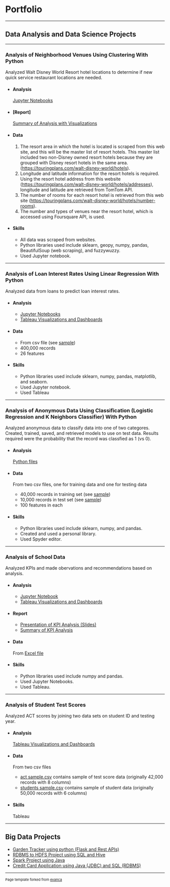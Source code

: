 # Portfolio

---

## Data Analysis and Data Science Projects

---

### Analysis of Neighborhood Venues Using Clustering With Python

Analyzed Walt Disney World Resort hotel locations to determine if new quick service restaurant locations are needed.

- #### Analysis
    [Jupyter Notebooks](https://github.com/Gia12345/Journey-Projects/tree/master/Data-Science-Data-Analysis-Projects/IBM%20Data%20Science%20Certificate%20Capstone%20Project/WDW%20Restaurant%20Locations/Analysis)

- #### [Report]
    [Summary of Analysis with Visualizations](https://github.com/Gia12345/Journey-Projects/blob/master/Data-Science-Data-Analysis-Projects/IBM%20Data%20Science%20Certificate%20Capstone%20Project/WDW%20Restaurant%20Locations/WDW%20Restaurant%20Locations%20Report%20Rev.pdf)

- #### Data
    1.  The resort area in which the hotel is located is scraped from this web site, and this will be the master list of resort hotels.  This master list included two non-Disney owned resort hotels because they are grouped with Disney resort hotels in the same area.  (https://touringplans.com/walt-disney-world/hotels).
    2.  Longitude and latitude information for the resort hotels is required.  Using the resort hotel address from this website (https://touringplans.com/walt-disney-world/hotels/addresses), longitude and latitude are retrieved from TomTom API.
    3.  The number of rooms for each resort hotel is retrieved from this web site (https://touringplans.com/walt-disney-world/hotels/number-rooms).
    4.  The number and types of venues near the resort hotel, which is accessed using Foursquare API, is used.


- #### Skills
    - All data was scraped from websites.
    - Python libraries used include sklearn, geopy, numpy, pandas, BeautifulSoup (web scraping), and fuzzywuzzy.
    - Used Jupyter notebook.

---

### Analysis of Loan Interest Rates Using Linear Regression With Python

Analyzed data from loans to predict loan interest rates.

- #### Analysis
    - [Jupyter Notebooks](https://github.com/Gia12345/Journey-Projects/tree/master/Data-Science-Data-Analysis-Projects/Loan%20Interest%20Rate%20Analysis)
    - [Tableau Visualizations and Dashboards](https://public.tableau.com/profile/gia.g#!/vizhome/LoanInterestRateAnalysis/JobIR)

- #### Data 
    - From csv file (see [sample](https://github.com/Gia12345/Journey-Projects/blob/master/Data-Science-Data-Analysis-Projects/Loan%20Interest%20Rate%20Analysis/data/loan_interest_rates_slice.csv))
    - 400,000 records
    - 26 features

- #### Skills

    - Python libraries used include sklearn, numpy, pandas, matplotlib, and seaborn.
    - Used Jupyter notebook.
    - Used Tableau

---
### Analysis of Anonymous Data Using Classification (Logistic Regression and K Neighbors Classifier) With Python

Analyzed anonymous data to classify data into one of two categores.  Created, trained, saved, and retrieved models to use on test data.  Results required were the probability that the record was classfied as 1 (vs 0).

- #### Analysis
    [Python files](https://github.com/Gia12345/Journey-Projects/tree/master/Data-Science-Data-Analysis-Projects/Anonymous%20Data%20Analysis)

- #### Data 
    From two csv files, one for training data and one for testing data
    - 40,000 records in training set (see [sample](https://github.com/Gia12345/Journey-Projects/blob/master/Data-Science-Data-Analysis-Projects/Anonymous%20Data%20Analysis/data/exercise_02_trainslice_2.csv))
    - 10,000 records in test set (see [sample](https://github.com/Gia12345/Journey-Projects/blob/master/Data-Science-Data-Analysis-Projects/Anonymous%20Data%20Analysis/data/exercise_02_testslice_2.csv))
    - 100 features in each

- #### Skills

    - Python libraries used include sklearn, numpy, and pandas.
    - Created and used a personal library.
    - Used Spyder editor.

---
### Analysis of School Data

Analyzed KPIs and made obervations and recommendations based on analysis.

- #### Analysis
    - [Jupyter Notebook](https://github.com/Gia12345/Journey-Projects/blob/master/Data-Science-Data-Analysis-Projects/Education%20Project/%20Clean%20Data.ipynb)
    - [Tableau Visualizations and Dashboards](https://public.tableau.com/profile/gia.g#!/vizhome/UpliftSchools/Student1Db)


- #### Report
    - [Presentation of KPI Analysis (Slides)](https://github.com/Gia12345/Journey-Projects/blob/master/Data-Science-Data-Analysis-Projects/Education%20Project/Gia%20Gillis%20Uplift%20Education%20Business%20Analyst%20Slides.pdf)
    - [Summary of KPI Analysis](https://github.com/Gia12345/Journey-Projects/blob/master/Data-Science-Data-Analysis-Projects/Education%20Project/Gia%20Gillis%20Uplift%20Business%20Analyst%20Assessment%20Summary.pdf)

- #### Data 
    From [Excel file](https://github.com/Gia12345/Journey-Projects/blob/master/Data-Science-Data-Analysis-Projects/Education%20Project/ABCDEF%20Network%20Integrated%20Dashboard_Business%20Analyst.xlsx)

- #### Skills

    - Python libraries used include numpy and pandas.
    - Used Jupyter Notebooks.
    - Used Tableau.

---
### Analysis of Student Test Scores

Analyzed ACT scores by joining two data sets on student ID and testing year.

- #### Analysis
    [Tableau Visualizations and Dashboards](https://public.tableau.com/profile/gia.g#!/vizhome/EducationProjectFinal/TestScoreDashboard1)
    
- #### Data
    From two csv files
    - [act sample.csv](https://github.com/Gia12345/Journey-Projects/blob/master/Data-Science-Data-Analysis-Projects/Student%20Test%20Scores/data/act%20sample.csv) contains sample of test score data (originally 42,000 records with 8 columns)
    - [students sample.csv](https://github.com/Gia12345/Journey-Projects/blob/master/Data-Science-Data-Analysis-Projects/Student%20Test%20Scores/data/students%20sample.csv) contains sample of student data (originally 50,000 records with 6 columns)

- #### Skills
    Tableau
---
## Big Data Projects

- [Garden Tracker using python (Flask and Rest APIs)](https://github.com/Gia12345/Journey-Projects/tree/master/Data-Science-Data-Analysis-Projects/gardentracker)
- [RDBMS to HDFS Project using SQL and Hive](https://github.com/Gia12345/Journey-Projects/tree/master/ETL-Big-Data-Projects/Table%20Load%20RDBMS%20to%20HDFS)
- [Spark Project using Java](https://github.com/Gia12345/Journey-Projects/tree/master/ETL-Big-Data-Projects/Spark%20Project)
- [Credit Card Application using Java (JDBC) and SQL (RDBMS)](https://github.com/Gia12345/Journey-Projects/tree/master/ETL-Big-Data-Projects/Credit%20Card%20App%20Source)





---
<p style="font-size:11px">Page template forked from <a href="https://github.com/evanca/quick-portfolio">evanca</a></p>
<!-- Remove above link if you don't want to attibute -->
